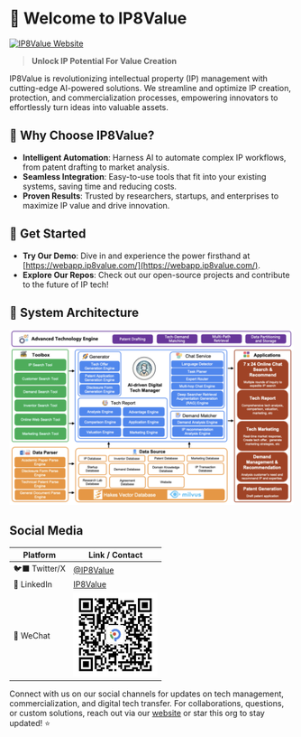 # 🌟 Welcome to IP8Value

[![IP8Value Website](https://img.shields.io/badge/Website-IP8Value.com-blue)](https://www.ip8value.com/en/)

> **Unlock IP Potential For Value Creation**

IP8Value is revolutionizing intellectual property (IP) management with cutting-edge AI-powered solutions. We streamline and optimize IP creation, protection, and commercialization processes, empowering innovators to effortlessly turn ideas into valuable assets.

## 🚀 Why Choose IP8Value?
- **Intelligent Automation**: Harness AI to automate complex IP workflows, from patent drafting to market analysis.
- **Seamless Integration**: Easy-to-use tools that fit into your existing systems, saving time and reducing costs.
- **Proven Results**: Trusted by researchers, startups, and enterprises to maximize IP value and drive innovation.

## 🔗 Get Started
- **Try Our Demo**: Dive in and experience the power firsthand at [https://webapp.ip8value.com/](https://webapp.ip8value.com/).
- **Explore Our Repos**: Check out our open-source projects and contribute to the future of IP tech!

## 📐 System Architecture
![IP8Value Architecture Diagram](./architecture.png)

## Social Media



| Platform   | Link / Contact |
|------------|----------------|
| 🐦‍⬛ Twitter/X | [@IP8Value](https://x.com/IP8Value) |
| 🔗 LinkedIn | [IP8Value](https://www.linkedin.com/company/100568259/) |
| 📱 WeChat   | <img src="./qrcode.jpg" alt="WeChat QR Code" width="150" height="150"> 

Connect with us on our social channels for updates on tech management, commercialization, and digital tech transfer.
For collaborations, questions, or custom solutions, reach out via our [website](https://www.ip8value.com/en/) or star this org to stay updated! ⭐
